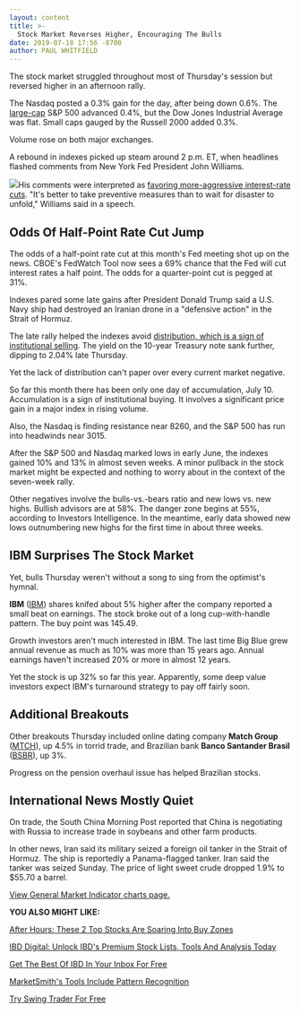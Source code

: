 ```yaml
---
layout: content
title: >-
  Stock Market Reverses Higher, Encouraging The Bulls
date: 2019-07-18 17:56 -0700
author: PAUL WHITFIELD
---
```






The stock market struggled throughout most of Thursday's session but reversed higher in an afternoon rally.




The Nasdaq posted a 0.3% gain for the day, after being down 0.6%. The [large-cap](https://www.investors.com/how-to-invest/investors-corner/big-cap-stocks-can-be-winners/) S&P 500 advanced 0.4%, but the Dow Jones Industrial Average was flat. Small caps gauged by the Russell 2000 added 0.3%.


Volume rose on both major exchanges.


A rebound in indexes picked up steam around 2 p.m. ET, when headlines flashed comments from New York Fed President John Williams.


![](https://www.investors.com/wp-content/uploads/2019/07/MP071819-227x300.jpg)His comments were interpreted as [favoring more-aggressive interest-rate cuts](https://www.investors.com/market-trend/stock-market-today/stock-indexes-fight-back-on-dovish-fed-comment/). "It's better to take preventive measures than to wait for disaster to unfold," Williams said in a speech.


Odds Of Half-Point Rate Cut Jump
--------------------------------


The odds of a half-point rate cut at this month's Fed meeting shot up on the news. CBOE's FedWatch Tool now sees a 69% chance that the Fed will cut interest rates a half point. The odds for a quarter-point cut is pegged at 31%.


Indexes pared some late gains after President Donald Trump said a U.S. Navy ship had destroyed an Iranian drone in a "defensive action" in the Strait of Hormuz.


The late rally helped the indexes avoid [distribution, which is a sign of institutional selling](https://www.investors.com/how-to-invest/investors-corner/too-much-distribution-in-a-base-can-hurt-a-breakouts-chances/). The yield on the 10-year Treasury note sank further, dipping to 2.04% late Thursday.


Yet the lack of distribution can't paper over every current market negative.


So far this month there has been only one day of accumulation, July 10. Accumulation is a sign of institutional buying. It involves a significant price gain in a major index in rising volume.


Also, the Nasdaq is finding resistance near 8260, and the S&P 500 has run into headwinds near 3015.


After the S&P 500 and Nasdaq marked lows in early June, the indexes gained 10% and 13% in almost seven weeks. A minor pullback in the stock market might be expected and nothing to worry about in the context of the seven-week rally.


Other negatives involve the bulls-vs.-bears ratio and new lows vs. new highs. Bullish advisors are at 58%. The danger zone begins at 55%, according to Investors Intelligence. In the meantime, early data showed new lows outnumbering new highs for the first time in about three weeks.


IBM Surprises The Stock Market
------------------------------


Yet, bulls Thursday weren't without a song to sing from the optimist's hymnal.


**IBM** ([IBM](https://research.investors.com/quote.aspx?symbol=IBM)) shares knifed about 5% higher after the company reported a small beat on earnings. The stock broke out of a long cup-with-handle pattern. The buy point was 145.49.


Growth investors aren't much interested in IBM. The last time Big Blue grew annual revenue as much as 10% was more than 15 years ago. Annual earnings haven't increased 20% or more in almost 12 years.


Yet the stock is up 32% so far this year. Apparently, some deep value investors expect IBM's turnaround strategy to pay off fairly soon.


Additional Breakouts
--------------------


Other breakouts Thursday included online dating company **Match Group** ([MTCH](https://research.investors.com/quote.aspx?symbol=MTCH)), up 4.5% in torrid trade, and Brazilian bank **Banco Santander Brasil** ([BSBR](https://research.investors.com/quote.aspx?symbol=BSBR)), up 3%.


Progress on the pension overhaul issue has helped Brazilian stocks.


International News Mostly Quiet
-------------------------------


On trade, the South China Morning Post reported that China is negotiating with Russia to increase trade in soybeans and other farm products.


In other news, Iran said its military seized a foreign oil tanker in the Strait of Hormuz. The ship is reportedly a Panama-flagged tanker. Iran said the tanker was seized Sunday. The price of light sweet crude dropped 1.9% to $55.70 a barrel.


[View General Market Indicator charts page.](https://www.investors.com/wp-content/uploads/2019/07/IBD1807152734GMI2.pdf)


**YOU ALSO MIGHT LIKE:**


[After Hours: These 2 Top Stocks Are Soaring Into Buy Zones](https://www.investors.com/market-trend/stock-market-today/dow-jones-futures-stock-market-rally-boeing-737-max-microsoft-earnings-crowdstrike-skechers/)


[IBD Digital: Unlock IBD's Premium Stock Lists, Tools And Analysis Today](https://www.investors.com/product/ibd-digital/?artProdLink=IBD_Digital)


[Get The Best Of IBD In Your Inbox For Free](https://shop.investors.com/offer/splashresponsive.aspx?id=newsletters-howtoinvest)


[MarketSmith's Tools Include Pattern Recognition](https://www.investors.com/product/marketsmith/)


[Try Swing Trader For Free](https://www.investors.com/product/swingtrader/)




